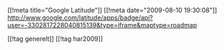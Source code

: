 [[!meta  title="Google Latitude"]]
[[!meta  date="2009-08-10 19:30:08"]]
<a href="http://www.google.com/latitude/apps/badge/api?user=-3302817228040815139&type=iframe&maptype=roadmap">http://www.google.com/latitude/apps/badge/api?user=-3302817228040815139&type=iframe&maptype=roadmap</a>

[[!tag  generelt]]
[[!tag  har2009]]